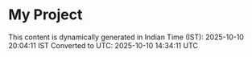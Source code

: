 # My Project

This content is dynamically generated in Indian Time (IST): 2025-10-10 20:04:11 IST
Converted to UTC: 2025-10-10 14:34:11 UTC

